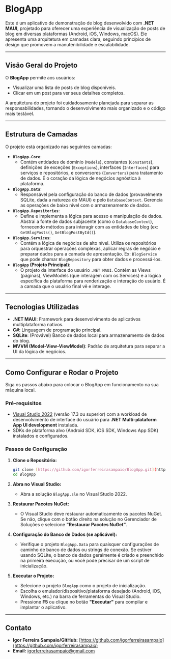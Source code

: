 # BlogApp

Este é um aplicativo de demonstração de blog desenvolvido com **.NET MAUI**, projetado para oferecer uma experiência de visualização de posts de blog em diversas plataformas (Android, iOS, Windows, macOS). Ele apresenta uma arquitetura em camadas clara, seguindo princípios de design que promovem a manutenibilidade e escalabilidade.

---

## Visão Geral do Projeto

O **BlogApp** permite aos usuários:

* Visualizar uma lista de posts de blog disponíveis.
* Clicar em um post para ver seus detalhes completos.

A arquitetura do projeto foi cuidadosamente planejada para separar as responsabilidades, tornando o desenvolvimento mais organizado e o código mais testável.

---

## Estrutura de Camadas

O projeto está organizado nas seguintes camadas:

* **`BlogApp.Core`**:
    * Contém entidades de domínio (`Models`), constantes (`Constants`), definições de exceções (`Exceptions`), interfaces (`Interfaces`) para serviços e repositórios, e conversores (`Converters`) para tratamento de dados. É o coração da lógica de negócios agnóstica à plataforma.
* **`BlogApp.Data`**:
    * Responsável pela configuração do banco de dados (provavelmente SQLite, dada a natureza do MAUI) e pelo `DatabaseContext`. Gerencia as operações de baixo nível com o armazenamento de dados.
* **`BlogApp.Repositories`**:
    * Define e implementa a lógica para acesso e manipulação de dados. Abstrai a fonte de dados subjacente (como o `DatabaseContext`), fornecendo métodos para interagir com as entidades de blog (ex: `GetBlogPosts()`, `GetBlogPostById()`).
* **`BlogApp.Services`**:
    * Contém a lógica de negócios de alto nível. Utiliza os repositórios para orquestrar operações complexas, aplicar regras de negócio e preparar dados para a camada de apresentação. Ex: `BlogService` que pode chamar `BlogRepository` para obter dados e processá-los.
* **`BlogApp` (Projeto Principal)**:
    * O projeto da interface do usuário `.NET MAUI`. Contém as Views (páginas), ViewModels (que interagem com os Services) e a lógica específica da plataforma para renderização e interação do usuário. É a camada que o usuário final vê e interage.

---

## Tecnologias Utilizadas

* **.NET MAUI**: Framework para desenvolvimento de aplicativos multiplataforma nativos.
* **C#**: Linguagem de programação principal.
* **SQLite**: (Provável) Banco de dados local para armazenamento de dados do blog.
* **MVVM (Model-View-ViewModel)**: Padrão de arquitetura para separar a UI da lógica de negócios.

---

## Como Configurar e Rodar o Projeto

Siga os passos abaixo para colocar o BlogApp em funcionamento na sua máquina local.

### Pré-requisitos

* [Visual Studio 2022](https://visualstudio.microsoft.com/vs/) (versão 17.3 ou superior) com a workload de desenvolvimento de interface do usuário para **.NET Multi-plataform App UI development** instalada.
* SDKs de plataforma alvo (Android SDK, iOS SDK, Windows App SDK) instalados e configurados.

### Passos de Configuração

1.  **Clone o Repositório:**
    ```bash
    git clone [https://github.com/igorferreirasampaio/BlogApp.git](https://github.com/igorferreirasampaio/BlogApp.git)
    cd BlogApp
    ```

2.  **Abra no Visual Studio:**
    * Abra a solução `BlogApp.sln` no Visual Studio 2022.

3.  **Restaurar Pacotes NuGet:**
    * O Visual Studio deve restaurar automaticamente os pacotes NuGet. Se não, clique com o botão direito na solução no Gerenciador de Soluções e selecione **"Restaurar Pacotes NuGet"**.

4.  **Configuração do Banco de Dados (se aplicável):**
    * Verifique o projeto `BlogApp.Data` para quaisquer configurações de caminho de banco de dados ou strings de conexão. Se estiver usando SQLite, o banco de dados geralmente é criado e preenchido na primeira execução, ou você pode precisar de um script de inicialização.

5.  **Executar o Projeto:**
    * Selecione o projeto `BlogApp` como o projeto de inicialização.
    * Escolha o emulador/dispositivo/plataforma desejado (Android, iOS, Windows, etc.) na barra de ferramentas do Visual Studio.
    * Pressione **F5** ou clique no botão **"Executar"** para compilar e implantar o aplicativo.

---

## Contato

* **Igor Ferreira Sampaio/GitHub:** [https://github.com/igorferreirasampaio](https://github.com/igorferreirasampaio)
* **Email:** [igorferreirasampaio@gmail.com](mailto:igorferreirasampao@gmail.com)
